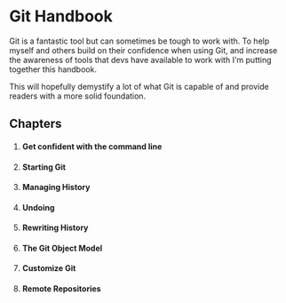 # **Git Handbook**

Git is a fantastic tool but can sometimes be tough to work with. To help myself and others build on their confidence when using Git, and increase the awareness of tools that devs have available to work with I'm putting together this handbook. 

This will hopefully demystify a lot of what Git is capable of and provide readers with a more solid foundation.

## **Chapters**
1. #### Get confident with the command line
2. #### Starting Git
3. #### Managing History
4. #### Undoing
5. #### Rewriting History
6. #### The Git Object Model
7. #### Customize Git
8. #### Remote Repositories